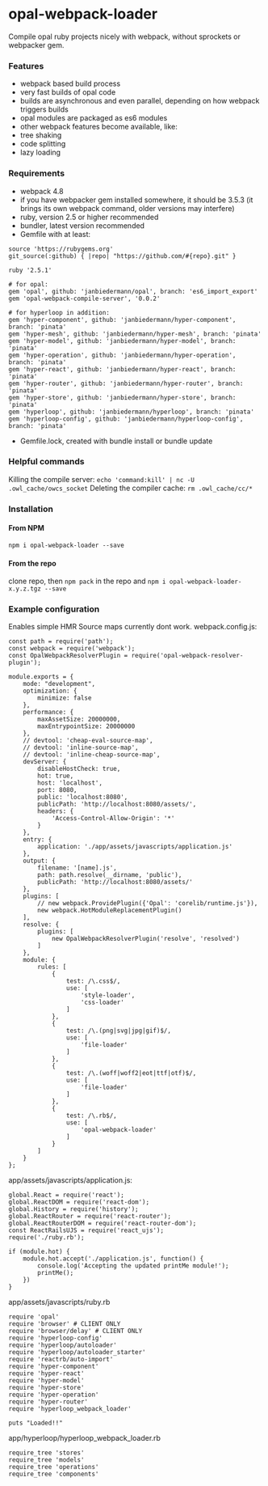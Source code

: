 # opal-webpack-loader
Compile opal ruby projects nicely with webpack, without sprockets or webpacker gem.
### Features
- webpack based build process
- very fast builds of opal code
- builds are asynchronous and even parallel, depending on how webpack triggers builds
- opal modules are packaged as es6 modules
- other webpack features become available, like:
- tree shaking
- code splitting
- lazy loading
### Requirements
- webpack 4.8
- if you have webpacker gem installed somewhere, it should be 3.5.3 (it brings its own webpack command, older versions may interfere)
- ruby, version 2.5 or higher recommended
- bundler, latest version recommended
- Gemfile with at least: 
```
source 'https://rubygems.org'
git_source(:github) { |repo| "https://github.com/#{repo}.git" }

ruby '2.5.1'

# for opal:
gem 'opal', github: 'janbiedermann/opal', branch: 'es6_import_export'
gem 'opal-webpack-compile-server', '0.0.2'

# for hyperloop in addition:
gem 'hyper-component', github: 'janbiedermann/hyper-component', branch: 'pinata'
gem 'hyper-mesh', github: 'janbiedermann/hyper-mesh', branch: 'pinata'
gem 'hyper-model', github: 'janbiedermann/hyper-model', branch: 'pinata'
gem 'hyper-operation', github: 'janbiedermann/hyper-operation', branch: 'pinata'
gem 'hyper-react', github: 'janbiedermann/hyper-react', branch: 'pinata'
gem 'hyper-router', github: 'janbiedermann/hyper-router', branch: 'pinata'
gem 'hyper-store', github: 'janbiedermann/hyper-store', branch: 'pinata'
gem 'hyperloop', github: 'janbiedermann/hyperloop', branch: 'pinata'
gem 'hyperloop-config', github: 'janbiedermann/hyperloop-config', branch: 'pinata'
```
- Gemfile.lock, created with bundle install or bundle update
### Helpful commands
Killing the compile server: `echo 'command:kill' | nc -U .owl_cache/owcs_socket`
Deleting the compiler cache: `rm .owl_cache/cc/*`
### Installation
#### From NPM
`npm i opal-webpack-loader --save`
#### From the repo
clone repo, then `npm pack` in the repo and `npm i opal-webpack-loader-x.y.z.tgz --save`
### Example configuration
Enables simple HMR
Source maps currently dont work.
webpack.config.js:
```
const path = require('path');
const webpack = require('webpack');
const OpalWebpackResolverPlugin = require('opal-webpack-resolver-plugin');

module.exports = {
    mode: "development",
    optimization: {
        minimize: false
    },
    performance: {
        maxAssetSize: 20000000,
        maxEntrypointSize: 20000000
    },
    // devtool: 'cheap-eval-source-map',
    // devtool: 'inline-source-map',
    // devtool: 'inline-cheap-source-map',
    devServer: {
        disableHostCheck: true,
        hot: true,
        host: 'localhost',
        port: 8080,
        public: 'localhost:8080',
        publicPath: 'http://localhost:8080/assets/',
        headers: {
            'Access-Control-Allow-Origin': '*'
        }
    },
    entry: {
        application: './app/assets/javascripts/application.js'
    },
    output: {
        filename: '[name].js',
        path: path.resolve(__dirname, 'public'),
        publicPath: 'http://localhost:8080/assets/'
    },
    plugins: [
        // new webpack.ProvidePlugin({'Opal': 'corelib/runtime.js'}),
        new webpack.HotModuleReplacementPlugin()
    ],
    resolve: {
        plugins: [
            new OpalWebpackResolverPlugin('resolve', 'resolved')
        ]
    },
    module: {
        rules: [
            {
                test: /\.css$/,
                use: [
                    'style-loader',
                    'css-loader'
                ]
            },
            {
                test: /\.(png|svg|jpg|gif)$/,
                use: [
                    'file-loader'
                ]
            },
            {
                test: /\.(woff|woff2|eot|ttf|otf)$/,
                use: [
                    'file-loader'
                ]
            },
            {
                test: /\.rb$/,
                use: [
                    'opal-webpack-loader'
                ]
            }
        ]
    }
};
```
app/assets/javascripts/application.js:
```
global.React = require('react');
global.ReactDOM = require('react-dom');
global.History = require('history');
global.ReactRouter = require('react-router');
global.ReactRouterDOM = require('react-router-dom');
const ReactRailsUJS = require('react_ujs');
require('./ruby.rb');

if (module.hot) {
    module.hot.accept('./application.js', function() {
        console.log('Accepting the updated printMe module!');
        printMe();
    })
}
```
app/assets/javascripts/ruby.rb
```
require 'opal'
require 'browser' # CLIENT ONLY
require 'browser/delay' # CLIENT ONLY
require 'hyperloop-config'
require 'hyperloop/autoloader'
require 'hyperloop/autoloader_starter'
require 'reactrb/auto-import'
require 'hyper-component'
require 'hyper-react'
require 'hyper-model'
require 'hyper-store'
require 'hyper-operation'
require 'hyper-router'
require 'hyperloop_webpack_loader'

puts "Loaded!!"
```
app/hyperloop/hyperloop_webpack_loader.rb
```
require_tree 'stores'
require_tree 'models'
require_tree 'operations'
require_tree 'components'
```